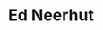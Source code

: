 ---
title: Ed Neerhut
organization: Mapillary
image: /images/speakers/Ed.Neerhut.png
talk: "Dense Imagery Capture and Editing in Areas with Limited Infrastructure"
---